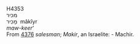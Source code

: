 <body>
  <p>H4353<br>  מכיר  <br> מָכִיר  ‎  mâkı̂yr  <br><i>maw-keer‘ </i><br>From <a href="h4376.htm">4376</a>  <i>salesman</i>; <i>Makir</i>, an Israelite: - Machir.<br></p>
 </body>